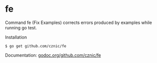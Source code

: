 # fe
Command fe (Fix Examples) corrects errors produced by examples while running go test.

Installation

    $ go get github.com/cznic/fe

Documentation: [godoc.org/github.com/cznic/fe](http://godoc.org/github.com/cznic/fe)
